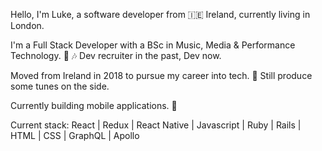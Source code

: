 Hello, I'm Luke, a software developer from 🇮🇪 Ireland, currently living in London.

I'm a Full Stack Developer with a BSc in Music, Media & Performance Technology. 🎸 🎶
Dev recruiter in the past, Dev now.

Moved from Ireland in 2018 to pursue my career into tech. 💾
Still produce some tunes on the side.

Currently building mobile applications. 📳

Current stack: 
React | Redux | React Native | Javascript | Ruby | Rails | HTML | CSS | GraphQL | Apollo 
